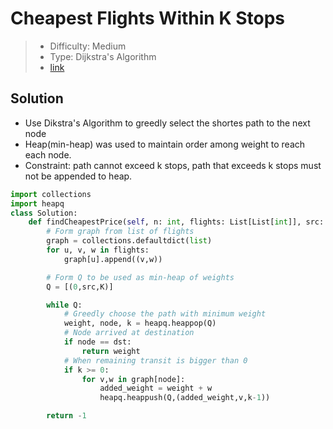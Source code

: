 # Cheapest Flights Within K Stops

> - Difficulty: Medium
> - Type: Dijkstra's Algorithm
> - [link](https://leetcode.com/problems/cheapest-flights-within-k-stops/)

## Solution

- Use Dikstra's Algorithm to greedly select the shortes path to the next node
- Heap(min-heap) was used to maintain order among weight to reach each node.
- Constraint: path cannot exceed k stops, path that exceeds k stops must not be appended to heap.

```python
import collections
import heapq
class Solution:
    def findCheapestPrice(self, n: int, flights: List[List[int]], src: int, dst: int, K: int) -> int:
        # Form graph from list of flights
        graph = collections.defaultdict(list)
        for u, v, w in flights:
            graph[u].append((v,w))

        # Form Q to be used as min-heap of weights
        Q = [(0,src,K)]

        while Q:
            # Greedly choose the path with minimum weight
            weight, node, k = heapq.heappop(Q)
            # Node arrived at destination
            if node == dst:
                return weight
            # When remaining transit is bigger than 0
            if k >= 0:
                for v,w in graph[node]:
                    added_weight = weight + w
                    heapq.heappush(Q,(added_weight,v,k-1))

        return -1


```
